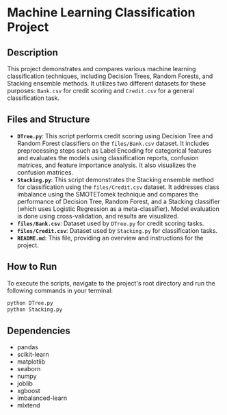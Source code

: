 # Machine Learning Classification Project

## Description
This project demonstrates and compares various machine learning classification techniques, including Decision Trees, Random Forests, and Stacking ensemble methods. It utilizes two different datasets for these purposes: `Bank.csv` for credit scoring and `Credit.csv` for a general classification task.

## Files and Structure
*   **`DTree.py`**: This script performs credit scoring using Decision Tree and Random Forest classifiers on the `files/Bank.csv` dataset. It includes preprocessing steps such as Label Encoding for categorical features and evaluates the models using classification reports, confusion matrices, and feature importance analysis. It also visualizes the confusion matrices.
*   **`Stacking.py`**: This script demonstrates the Stacking ensemble method for classification using the `files/Credit.csv` dataset. It addresses class imbalance using the SMOTETomek technique and compares the performance of Decision Tree, Random Forest, and a Stacking classifier (which uses Logistic Regression as a meta-classifier). Model evaluation is done using cross-validation, and results are visualized.
*   **`files/Bank.csv`**: Dataset used by `DTree.py` for credit scoring tasks.
*   **`files/Credit.csv`**: Dataset used by `Stacking.py` for classification tasks.
*   **`README.md`**: This file, providing an overview and instructions for the project.

## How to Run
To execute the scripts, navigate to the project's root directory and run the following commands in your terminal:

```bash
python DTree.py
python Stacking.py
```

## Dependencies
* pandas
* scikit-learn
* matplotlib
* seaborn
* numpy
* joblib
* xgboost
* imbalanced-learn
* mlxtend
